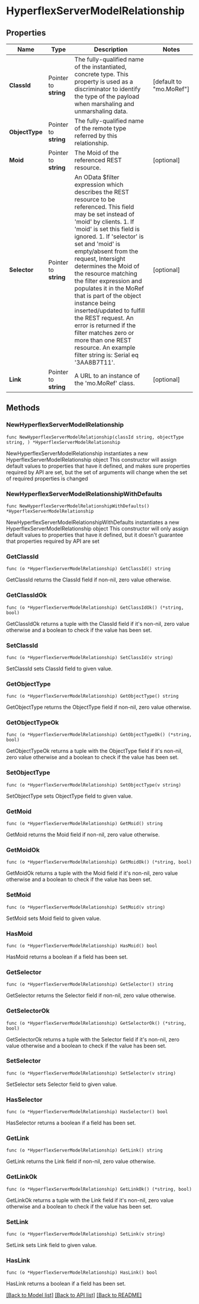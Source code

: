 # HyperflexServerModelRelationship

## Properties

Name | Type | Description | Notes
------------ | ------------- | ------------- | -------------
**ClassId** | Pointer to **string** | The fully-qualified name of the instantiated, concrete type. This property is used as a discriminator to identify the type of the payload when marshaling and unmarshaling data. | [default to "mo.MoRef"]
**ObjectType** | Pointer to **string** | The fully-qualified name of the remote type referred by this relationship. | 
**Moid** | Pointer to **string** | The Moid of the referenced REST resource. | [optional] 
**Selector** | Pointer to **string** | An OData $filter expression which describes the REST resource to be referenced. This field may be set instead of &#39;moid&#39; by clients. 1. If &#39;moid&#39; is set this field is ignored. 1. If &#39;selector&#39; is set and &#39;moid&#39; is empty/absent from the request, Intersight determines the Moid of the resource matching the filter expression and populates it in the MoRef that is part of the object instance being inserted/updated to fulfill the REST request. An error is returned if the filter matches zero or more than one REST resource. An example filter string is: Serial eq &#39;3AA8B7T11&#39;. | [optional] 
**Link** | Pointer to **string** | A URL to an instance of the &#39;mo.MoRef&#39; class. | [optional] 

## Methods

### NewHyperflexServerModelRelationship

`func NewHyperflexServerModelRelationship(classId string, objectType string, ) *HyperflexServerModelRelationship`

NewHyperflexServerModelRelationship instantiates a new HyperflexServerModelRelationship object
This constructor will assign default values to properties that have it defined,
and makes sure properties required by API are set, but the set of arguments
will change when the set of required properties is changed

### NewHyperflexServerModelRelationshipWithDefaults

`func NewHyperflexServerModelRelationshipWithDefaults() *HyperflexServerModelRelationship`

NewHyperflexServerModelRelationshipWithDefaults instantiates a new HyperflexServerModelRelationship object
This constructor will only assign default values to properties that have it defined,
but it doesn't guarantee that properties required by API are set

### GetClassId

`func (o *HyperflexServerModelRelationship) GetClassId() string`

GetClassId returns the ClassId field if non-nil, zero value otherwise.

### GetClassIdOk

`func (o *HyperflexServerModelRelationship) GetClassIdOk() (*string, bool)`

GetClassIdOk returns a tuple with the ClassId field if it's non-nil, zero value otherwise
and a boolean to check if the value has been set.

### SetClassId

`func (o *HyperflexServerModelRelationship) SetClassId(v string)`

SetClassId sets ClassId field to given value.


### GetObjectType

`func (o *HyperflexServerModelRelationship) GetObjectType() string`

GetObjectType returns the ObjectType field if non-nil, zero value otherwise.

### GetObjectTypeOk

`func (o *HyperflexServerModelRelationship) GetObjectTypeOk() (*string, bool)`

GetObjectTypeOk returns a tuple with the ObjectType field if it's non-nil, zero value otherwise
and a boolean to check if the value has been set.

### SetObjectType

`func (o *HyperflexServerModelRelationship) SetObjectType(v string)`

SetObjectType sets ObjectType field to given value.


### GetMoid

`func (o *HyperflexServerModelRelationship) GetMoid() string`

GetMoid returns the Moid field if non-nil, zero value otherwise.

### GetMoidOk

`func (o *HyperflexServerModelRelationship) GetMoidOk() (*string, bool)`

GetMoidOk returns a tuple with the Moid field if it's non-nil, zero value otherwise
and a boolean to check if the value has been set.

### SetMoid

`func (o *HyperflexServerModelRelationship) SetMoid(v string)`

SetMoid sets Moid field to given value.

### HasMoid

`func (o *HyperflexServerModelRelationship) HasMoid() bool`

HasMoid returns a boolean if a field has been set.

### GetSelector

`func (o *HyperflexServerModelRelationship) GetSelector() string`

GetSelector returns the Selector field if non-nil, zero value otherwise.

### GetSelectorOk

`func (o *HyperflexServerModelRelationship) GetSelectorOk() (*string, bool)`

GetSelectorOk returns a tuple with the Selector field if it's non-nil, zero value otherwise
and a boolean to check if the value has been set.

### SetSelector

`func (o *HyperflexServerModelRelationship) SetSelector(v string)`

SetSelector sets Selector field to given value.

### HasSelector

`func (o *HyperflexServerModelRelationship) HasSelector() bool`

HasSelector returns a boolean if a field has been set.

### GetLink

`func (o *HyperflexServerModelRelationship) GetLink() string`

GetLink returns the Link field if non-nil, zero value otherwise.

### GetLinkOk

`func (o *HyperflexServerModelRelationship) GetLinkOk() (*string, bool)`

GetLinkOk returns a tuple with the Link field if it's non-nil, zero value otherwise
and a boolean to check if the value has been set.

### SetLink

`func (o *HyperflexServerModelRelationship) SetLink(v string)`

SetLink sets Link field to given value.

### HasLink

`func (o *HyperflexServerModelRelationship) HasLink() bool`

HasLink returns a boolean if a field has been set.


[[Back to Model list]](../README.md#documentation-for-models) [[Back to API list]](../README.md#documentation-for-api-endpoints) [[Back to README]](../README.md)


